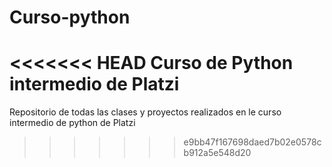 # Curso-python
<<<<<<< HEAD
Curso de Python intermedio de Platzi
=======
Repositorio de todas las clases y proyectos realizados en le curso intermedio de python de Platzi
>>>>>>> e9bb47f167698daed7b02e0578cb912a5e548d20
